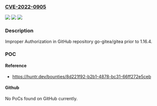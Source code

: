 ### [CVE-2022-0905](https://cve.mitre.org/cgi-bin/cvename.cgi?name=CVE-2022-0905)
![](https://img.shields.io/static/v1?label=Product&message=go-gitea%2Fgitea&color=blue)
![](https://img.shields.io/static/v1?label=Version&message=n%2Fa&color=blue)
![](https://img.shields.io/static/v1?label=Vulnerability&message=CWE-285%20Improper%20Authorization&color=brighgreen)

### Description

Improper Authorization in GitHub repository go-gitea/gitea prior to 1.16.4.

### POC

#### Reference
- https://huntr.dev/bounties/8d221f92-b2b1-4878-bc31-66ff272e5ceb

#### Github
No PoCs found on GitHub currently.

